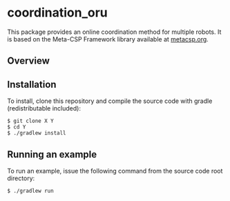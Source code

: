 # coordination_oru
This package provides an online coordination method for multiple robots. It is based on the Meta-CSP Framework library available at <a href="http://metacsp.org">metacsp.org</a>.

## Overview

## Installation
To install, clone this repository and compile the source code with gradle (redistributable included):

```
$ git clone X Y
$ cd Y
$ ./gradlew install
```

## Running an example
To run an example, issue the following command from the source code root directory:
```
$ ./gradlew run
```

